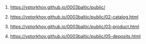 1. <https://vptorkhov.github.io/0003baltic/public/>
2. <https://vptorkhov.github.io/0003baltic/public/02-catalog.html>
3. <https://vptorkhov.github.io/0003baltic/public/03-product.html>


5. <https://vptorkhov.github.io/0003baltic/public/05-deposits.html>
 
